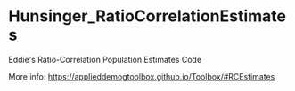 # Hunsinger_RatioCorrelationEstimates
Eddie's Ratio-Correlation Population Estimates Code

More info: https://applieddemogtoolbox.github.io/Toolbox/#RCEstimates
